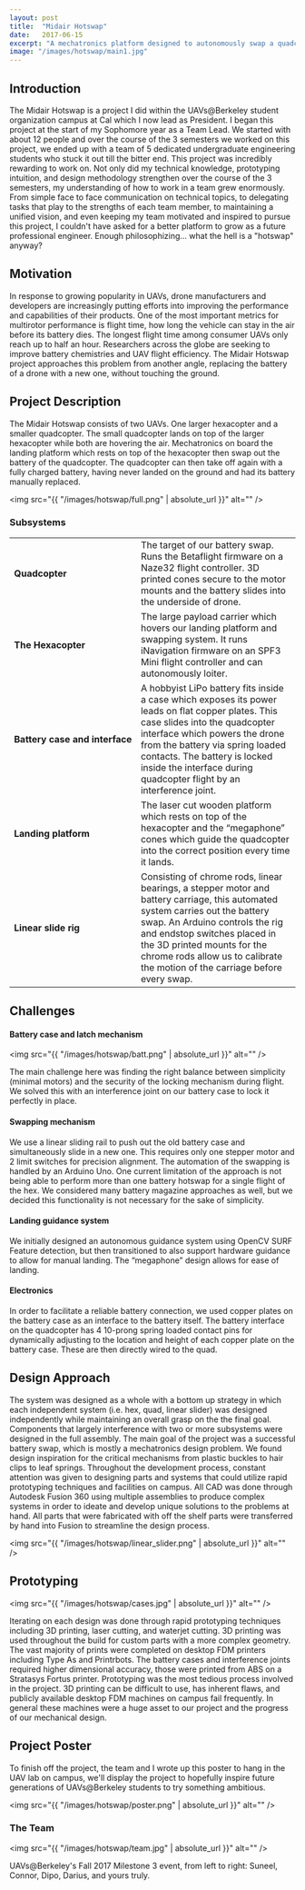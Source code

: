 ```yaml
---
layout: post
title:  "Midair Hotswap"
date:   2017-06-15
excerpt: "A mechatronics platform designed to autonomously swap a quadcopter's battery, without touching the ground."
image: "/images/hotswap/main1.jpg"
---
```


## Introduction

The Midair Hotswap is a project I did within the UAVs@Berkeley student organization campus at Cal which I now lead as President. I began this project at the start of my Sophomore year as a Team Lead. We started with about 12 people and over the course of the 3 semesters we worked on this project, we ended up with a team of 5 dedicated undergraduate engineering students who stuck it out till the bitter end. This project was incredibly rewarding to work on. Not only did my technical knowledge, prototyping intuition, and design methodology strengthen over the course of the 3 semesters, my understanding of how to work in a team grew enormously. From simple face to face communication on technical topics, to delegating tasks that play to the strengths of each team member, to maintaining a unified vision, and even keeping my team motivated and inspired to pursue this project, I couldn't have asked for a better platform to grow as a future professional engineer. Enough philosophizing... what the hell is a "hotswap" anyway?

## Motivation

In response to growing popularity in UAVs, drone manufacturers and developers are increasingly putting efforts into improving the performance and capabilities of their products. One of the most important metrics for multirotor performance is flight time, how long the vehicle can stay in the air before its battery dies. The longest flight time among consumer UAVs only reach up to half an hour. Researchers across the globe are seeking to improve battery chemistries and UAV flight efficiency. The Midair Hotswap project approaches this problem from another angle, replacing the battery of a drone with a new one, without touching the ground.

## Project Description

The Midair Hotswap consists of two UAVs. One larger hexacopter and a smaller quadcopter. The small quadcopter lands on top of the larger hexacopter while both are hovering the air. Mechatronics on board the landing platform which rests on top of the hexacopter then swap out the battery of the quadcopter. The quadcopter can then take off again with a fully charged battery, having never landed on the ground and had its battery manually replaced.

<span class="image main"><img src="{{ "/images/hotswap/full.png" | absolute_url }}" alt="" /></span>

### Subsystems

<div class="table-wrapper">
	<table>
		<tbody>
			<tr>
				<td nowrap><b>Quadcopter</b></td>
				<td>The target of our battery swap. Runs the Betaflight firmware on a Naze32 flight controller. 3D printed cones secure to the motor mounts and the battery slides into the underside of drone.</td>
			</tr>
			<tr>
				<td nowrap><b>The Hexacopter</b></td>
				<td>The large payload carrier which hovers our landing platform and swapping system. It runs iNavigation firmware on an SPF3 Mini flight controller and can autonomously loiter.</td>
			</tr>
			<tr>
				<td nowrap><b>Battery case and interface</b></td>
				<td>A hobbyist LiPo battery fits inside a case which exposes its power leads on flat copper plates. This case slides into the quadcopter interface which powers the drone from the battery via spring loaded contacts. The battery is locked inside the interface during quadcopter flight by an interference joint.</td>
			</tr>
			<tr>
				<td nowrap><b>Landing platform</b></td>
				<td>The laser cut wooden platform which rests on top of the hexacopter and the “megaphone” cones which guide the quadcopter into the correct position every time it lands.</td>
			</tr>
			<tr>
				<td nowrap><b>Linear slide rig</b></td>
				<td>Consisting of chrome rods, linear bearings, a stepper motor and battery carriage, this automated system carries out the battery swap. An Arduino controls the rig and endstop switches placed in the 3D printed mounts for the chrome rods allow us to calibrate the motion of the carriage before every swap.</td>
			</tr>
		</tbody>
	</table>
</div>

## Challenges

#### Battery case and latch mechanism

<span class="image right"><img src="{{ "/images/hotswap/batt.png" | absolute_url }}" alt="" /></span>

The main challenge here was finding the right balance between simplicity (minimal motors) and the security of the locking mechanism during flight. We solved this with an interference joint on our battery case to lock it perfectly in place.

#### Swapping mechanism
We use a linear sliding rail to push out the old battery case and simultaneously slide in a new one. This requires only one stepper motor and 2 limit switches for precision alignment. The automation of the swapping is handled by an Arduino Uno. One current limitation of the approach is not being able to perform more than one battery hotswap for a single flight of the hex. We considered many battery magazine approaches as well, but we decided this functionality is not necessary for the sake of simplicity. 

#### Landing guidance system
We initially designed an autonomous guidance system using OpenCV SURF Feature detection, but then transitioned to also support hardware guidance to allow for manual landing. The “megaphone” design allows for ease of landing.

#### Electronics
In order to facilitate a reliable battery connection, we used copper plates on the battery case as an interface to the battery itself. The battery interface on the quadcopter has 4 10-prong spring loaded contact pins for dynamically adjusting to the location and height of each copper plate on the battery case. These are then directly wired to the quad.

## Design Approach
The system was designed as a whole with a bottom up strategy in which each independent system (i.e. hex, quad, linear slider) was designed independently while maintaining an overall grasp on the the final goal. Components that largely interference with two or more subsystems were designed in the full assembly. The main goal of the project was a successful battery swap, which is mostly a mechatronics design problem. We found design inspiration for the critical mechanisms from plastic buckles to hair clips to leaf springs. Throughout the development process, constant attention was given to designing parts and systems that could utilize rapid prototyping techniques and facilities on campus. All CAD was done through Autodesk Fusion 360 using multiple assemblies to produce complex systems in order to ideate and develop unique solutions to the problems at hand. All parts that were fabricated with off the shelf parts were transferred by hand into Fusion to streamline the design process.

<span class="image main"><img src="{{ "/images/hotswap/linear_slider.png" | absolute_url }}" alt="" /></span>

## Prototyping

<span class="image left"><img src="{{ "/images/hotswap/cases.jpg" | absolute_url }}" alt="" /></span>

Iterating on each design was done through rapid prototyping techniques including 3D printing, laser cutting, and waterjet cutting. 3D printing was used throughout the build for custom parts with a more complex geometry. The vast majority of prints were completed on desktop FDM printers including Type As and Printrbots. The battery cases and interference joints required higher dimensional accuracy, those were printed from ABS on a Stratasys Fortus printer. Prototyping was the most tedious process involved in the project. 3D printing can be difficult to use, has inherent flaws, and publicly available desktop FDM machines on campus fail frequently. In general these machines were a huge asset to our project and the progress of our mechanical design.

## Project Poster
To finish off the project, the team and I wrote up this poster to hang in the UAV lab on campus, we'll display the project to hopefully inspire future generations of UAVs@Berkeley students to try something ambitious.

<span class="image main"><img src="{{ "/images/hotswap/poster.png" | absolute_url }}" alt="" /></span>

### The Team

<span class="image main"><img src="{{ "/images/hotswap/team.jpg" | absolute_url }}" alt="" /></span>

UAVs@Berkeley's Fall 2017 Milestone 3 event, from left to right: Suneel, Connor, Dipo, Darius, and yours truly.


